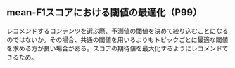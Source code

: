 ## mean-F1スコアにおける閾値の最適化（P99）
レコメンドするコンテンツを選ぶ際、予測値の閾値を決めて絞り込むことになるのではないか。その場合、共通の閾値を用いるよりもトピックごとに最適な閾値を求める方が良い場合がある。スコアの期待値を最大化するようにレコメンドできるため。